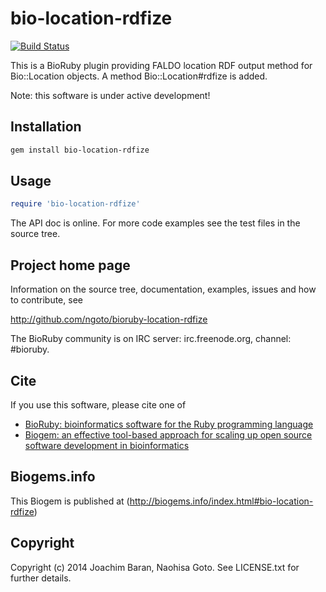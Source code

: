 # bio-location-rdfize

[![Build Status](https://secure.travis-ci.org/ngoto/bioruby-location-rdfize.png)](http://travis-ci.org/ngoto/bioruby-location-rdfize)

This is a BioRuby plugin providing FALDO location RDF output method for
Bio::Location objects. A method Bio::Location#rdfize is added.

Note: this software is under active development!

## Installation

```sh
gem install bio-location-rdfize
```

## Usage

```ruby
require 'bio-location-rdfize'
```

The API doc is online. For more code examples see the test files in
the source tree.
        
## Project home page

Information on the source tree, documentation, examples, issues and
how to contribute, see

  http://github.com/ngoto/bioruby-location-rdfize

The BioRuby community is on IRC server: irc.freenode.org, channel: #bioruby.

## Cite

If you use this software, please cite one of
  
* [BioRuby: bioinformatics software for the Ruby programming language](http://dx.doi.org/10.1093/bioinformatics/btq475)
* [Biogem: an effective tool-based approach for scaling up open source software development in bioinformatics](http://dx.doi.org/10.1093/bioinformatics/bts080)

## Biogems.info

This Biogem is published at (http://biogems.info/index.html#bio-location-rdfize)

## Copyright

Copyright (c) 2014 Joachim Baran, Naohisa Goto. See LICENSE.txt for further details.


